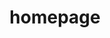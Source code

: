 ﻿---
layout: home
title: homepage

hero:
  name: "Jiang's Blog"
  text: "Jiang's 的个人博客"
  tagline: Don't copy yourself.
  actions:
    - theme: brand
      text: 最新文章
      link: /pages/latest-page
    - theme: alt
      text: 所有文章
      link: /pages/latest-page
    - theme: alt
      text: 分类
      link: /pages/category-page

features:
- title: FabricJS 中文文档
  details: 基于Fabric.js v6最新版文档翻译
  linkText: 访问
  link: https://github.com/jiangjiji/fabricjs-docs-cn  
---
